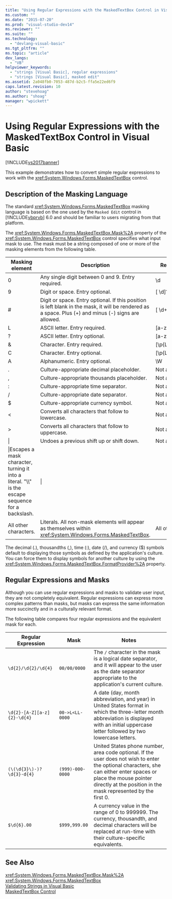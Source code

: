 ```yaml
---
title: "Using Regular Expressions with the MaskedTextBox Control in Visual Basic | Microsoft Docs"
ms.custom: ""
ms.date: "2015-07-20"
ms.prod: "visual-studio-dev14"
ms.reviewer: ""
ms.suite: ""
ms.technology: 
  - "devlang-visual-basic"
ms.tgt_pltfrm: ""
ms.topic: "article"
dev_langs: 
  - "VB"
helpviewer_keywords: 
  - "strings [Visual Basic], regular expressions"
  - "strings [Visual Basic], masked edit"
ms.assetid: 2a048fb0-7053-487d-b2c5-ffa5e22ed6f9
caps.latest.revision: 10
author: "stevehoag"
ms.author: "shoag"
manager: "wpickett"
---
```

# Using Regular Expressions with the MaskedTextBox Control in Visual Basic
[!INCLUDE[vs2017banner](../../../../includes/vs2017banner.md)]

This example demonstrates how to convert simple regular expressions to work with the <xref:System.Windows.Forms.MaskedTextBox> control.  
  
## Description of the Masking Language  
 The standard <xref:System.Windows.Forms.MaskedTextBox> masking language is based on the one used by the `Masked Edit` control in [!INCLUDE[vbprvb](../../../../includes/vbprvb-md.md)] 6.0 and should be familiar to users migrating from that platform.  
  
 The <xref:System.Windows.Forms.MaskedTextBox.Mask%2A> property of the <xref:System.Windows.Forms.MaskedTextBox> control specifies what input mask to use. The mask must be a string composed of one or more of the masking elements from the following table.  
  
|Masking element|Description|Regular expression element|  
|---------------------|-----------------|--------------------------------|  
|0|Any single digit between 0 and 9. Entry required.|\d|  
|9|Digit or space. Entry optional.|[ \d]?|  
|#|Digit or space. Entry optional. If this position is left blank in the mask, it will be rendered as a space. Plus (+) and minus (-) signs are allowed.|[ \d+-]?|  
|L|ASCII letter. Entry required.|[a-zA-Z]|  
|?|ASCII letter. Entry optional.|[a-zA-Z]?|  
|&|Character. Entry required.|[\p{Ll}\p{Lu}\p{Lt}\p{Lm}\p{Lo}]|  
|C|Character. Entry optional.|[\p{Ll}\p{Lu}\p{Lt}\p{Lm}\p{Lo}]?|  
|A|Alphanumeric. Entry optional.|\W|  
|.|Culture-appropriate decimal placeholder.|Not available.|  
|,|Culture-appropriate thousands placeholder.|Not available.|  
|:|Culture-appropriate time separator.|Not available.|  
|/|Culture-appropriate date separator.|Not available.|  
|$|Culture-appropriate currency symbol.|Not available.|  
|\<|Converts all characters that follow to lowercase.|Not available.|  
|>|Converts all characters that follow to uppercase.|Not available.|  
|&#124;|Undoes a previous shift up or shift down.|Not available.|  
|\|Escapes a mask character, turning it into a literal. "\\\\" is the escape sequence for a backslash.|\|  
|All other characters.|Literals. All non-mask elements will appear as themselves within <xref:System.Windows.Forms.MaskedTextBox>.|All other characters.|  
  
 The decimal (.), thousandths (,), time (:), date (/), and currency ($) symbols default to displaying those symbols as defined by the application's culture. You can force them to display symbols for another culture by using the <xref:System.Windows.Forms.MaskedTextBox.FormatProvider%2A> property.  
  
## Regular Expressions and Masks  
 Although you can use regular expressions and masks to validate user input, they are not completely equivalent. Regular expressions can express more complex patterns than masks, but masks can express the same information more succinctly and in a culturally relevant format.  
  
 The following table compares four regular expressions and the equivalent mask for each.  
  
|Regular Expression|Mask|Notes|  
|------------------------|----------|-----------|  
|`\d{2}/\d{2}/\d{4}`|`00/00/0000`|The `/` character in the mask is a logical date separator, and it will appear to the user as the date separator appropriate to the application's current culture.|  
|`\d{2}-[A-Z][a-z]{2}-\d{4}`|`00->L<LL-0000`|A date (day, month abbreviation, and year) in United States format in which the three-letter month abbreviation is displayed with an initial uppercase letter followed by two lowercase letters.|  
|`(\(\d{3}\)-)?\d{3}-d{4}`|`(999)-000-0000`|United States phone number, area code optional. If the user does not wish to enter the optional characters, she can either enter spaces or place the mouse pointer directly at the position in the mask represented by the first 0.|  
|`$\d{6}.00`|`$999,999.00`|A currency value in the range of 0 to 999999. The currency, thousandth, and decimal characters will be replaced at run-time with their culture-specific equivalents.|  
  
## See Also  
 <xref:System.Windows.Forms.MaskedTextBox.Mask%2A>   
 <xref:System.Windows.Forms.MaskedTextBox>   
 [Validating Strings in Visual Basic](../../../../visual-basic/programming-guide/language-features/strings/validating-strings.md)   
 [MaskedTextBox Control](~/docs/framework/winforms/controls/maskedtextbox-control-windows-forms.md)
